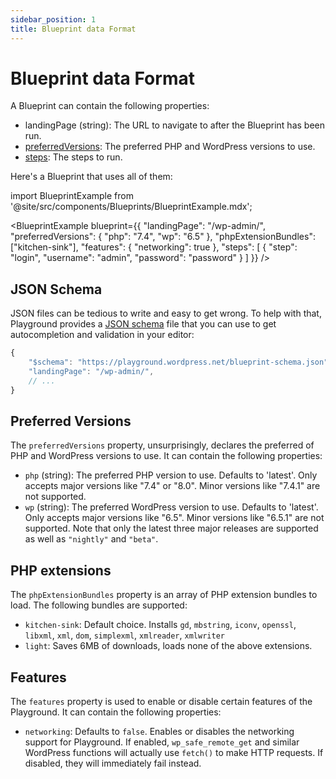 ```yaml
---
sidebar_position: 1
title: Blueprint data Format
---
```


# Blueprint data Format

A Blueprint can contain the following properties:

-   landingPage (string): The URL to navigate to after the Blueprint has been run.
-   [preferredVersions](#preferred-versions): The preferred PHP and WordPress versions to use.
-   [steps](./05-steps.md): The steps to run.

Here's a Blueprint that uses all of them:

import BlueprintExample from '@site/src/components/Blueprints/BlueprintExample.mdx';

<BlueprintExample blueprint={{
	"landingPage": "/wp-admin/",
	"preferredVersions": {
		"php": "7.4",
		"wp": "6.5"
	},
	"phpExtensionBundles": ["kitchen-sink"],
	"features": {
		"networking": true
	},
	"steps": [
		{
			"step": "login",
			"username": "admin",
			"password": "password"
		}
	]
}} />

## JSON Schema

JSON files can be tedious to write and easy to get wrong. To help with that, Playground provides a [JSON schema](https://playground.wordpress.net/blueprint-schema.json) file that you can use to get autocompletion and validation in your editor:

```js
{
	"$schema": "https://playground.wordpress.net/blueprint-schema.json",
	"landingPage": "/wp-admin/",
	// ...
}
```

## Preferred Versions

The `preferredVersions` property, unsurprisingly, declares the preferred of PHP and WordPress versions to use. It can contain the following properties:

-   `php` (string): The preferred PHP version to use. Defaults to 'latest'. Only accepts major versions like "7.4" or "8.0". Minor versions like "7.4.1" are not supported.
-   `wp` (string): The preferred WordPress version to use. Defaults to 'latest'. Only accepts major versions like "6.5". Minor versions like "6.5.1" are not supported. Note that only the latest three major releases are supported as well as `"nightly"` and `"beta"`.

## PHP extensions

The `phpExtensionBundles` property is an array of PHP extension bundles to load. The following bundles are supported:

-   `kitchen-sink`: Default choice. Installs `gd`, `mbstring`, `iconv`, `openssl`, `libxml`, `xml`, `dom`, `simplexml`, `xmlreader`, `xmlwriter`
-   `light`: Saves 6MB of downloads, loads none of the above extensions.

## Features

The `features` property is used to enable or disable certain features of the Playground. It can contain the following properties:

-   `networking`: Defaults to `false`. Enables or disables the networking support for Playground. If enabled, `wp_safe_remote_get` and similar WordPress functions will actually use `fetch()` to make HTTP requests. If disabled, they will immediately fail instead.
